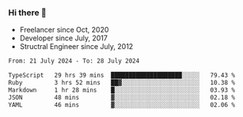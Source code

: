 ### Hi there 👋

- Freelancer since Oct, 2020
- Developer since July, 2017
- Structral Engineer since July, 2012

<!--START_SECTION:waka-->

```txt
From: 21 July 2024 - To: 28 July 2024

TypeScript   29 hrs 39 mins  ████████████████████░░░░░   79.43 %
Ruby         3 hrs 52 mins   ██▓░░░░░░░░░░░░░░░░░░░░░░   10.38 %
Markdown     1 hr 28 mins    █░░░░░░░░░░░░░░░░░░░░░░░░   03.93 %
JSON         48 mins         ▓░░░░░░░░░░░░░░░░░░░░░░░░   02.18 %
YAML         46 mins         ▓░░░░░░░░░░░░░░░░░░░░░░░░   02.06 %
```

<!--END_SECTION:waka-->

